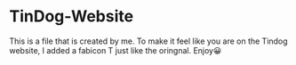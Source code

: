 # TinDog-Website
This is a file that is created by me. To make it feel like you are on the Tindog website, I added a fabicon T just like the oringnal. Enjoy😀
